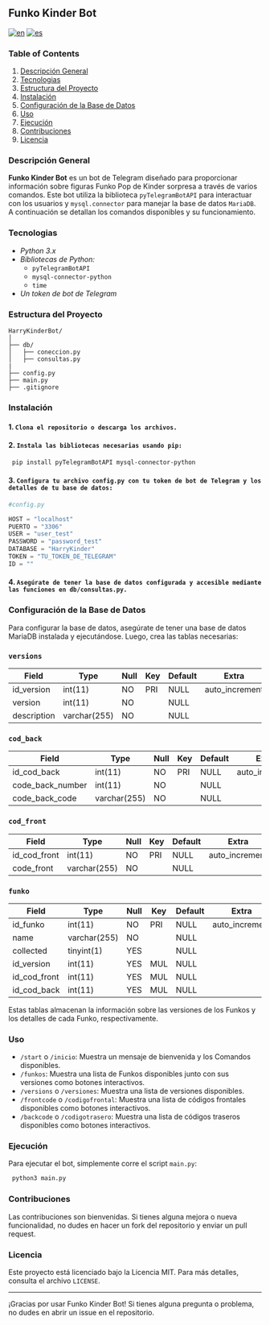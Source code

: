 ## Funko Kinder Bot
[![en](https://img.shields.io/badge/lang-en-yellow.svg)](https://github.com/AlexandraOliv14/FunkoKinderBot/blob/main/README.md)
[![es](https://img.shields.io/badge/lang-es-gre.svg)](https://github.com/AlexandraOliv14/FunkoKinderBot/blob/main/readme.es.md)

### Table of Contents

1. [Descripción General](#descripción-general)
2. [Tecnologias](#tecnologias)
3. [Estructura del Proyecto](#estructura-del-proyecto)
3. [Instalación](#instalación)
4. [Configuración de la Base de Datos](#configuración-de-la-base-de-datos)
5. [Uso](#uso)
6. [Ejecución](#ejecución)
7. [Contribuciones](#contribuciones)
8. [Licencia](#licencia)

### Descripción General
 
**Funko Kinder Bot**  es un bot de Telegram diseñado para proporcionar información sobre figuras Funko Pop de Kinder sorpresa a través de varios comandos. Este bot utiliza la biblioteca `pyTelegramBotAPI` para interactuar con los usuarios y `mysql.connector` para manejar la base de datos `MariaDB`. A continuación se detallan los comandos disponibles y su funcionamiento.

### Tecnologias

- *Python 3.x*
- *Bibliotecas de Python:*
    - `pyTelegramBotAPI`
    - `mysql-connector-python`
    - `time`
- *Un token de bot de Telegram*

### Estructura del Proyecto

```
HarryKinderBot/
│
├── db/
│   ├── coneccion.py
│   ├── consultas.py
|
├── config.py
├── main.py
├── .gitignore
```

### Instalación

#### 1. `Clona el repositorio o descarga los archivos.`

#### 2. `Instala las bibliotecas necesarias usando pip:`

```bash
 pip install pyTelegramBotAPI mysql-connector-python
```

#### 3. `Configura tu archivo config.py con tu token de bot de Telegram y los detalles de tu base de datos:`

```python
#config.py

HOST = "localhost"
PUERTO = "3306"
USER = "user_test"
PASSWORD = "password_test"
DATABASE = "HarryKinder"
TOKEN = "TU_TOKEN_DE_TELEGRAM"
ID = ""
```


#### 4. `Asegúrate de tener la base de datos configurada y accesible mediante las funciones en db/consultas.py.`

### Configuración de la Base de Datos

Para configurar la base de datos, asegúrate de tener una base de datos MariaDB instalada y ejecutándose. Luego, crea las tablas necesarias:

### `versions`
| Field       | Type         | Null | Key | Default | Extra          |
| ---         | ---          |---   |---  |---      |---             |
| id_version  | int(11)      | NO   | PRI | NULL    | auto_increment |
| version     | int(11)      | NO   |     | NULL    |                |
| description | varchar(255) | NO   |     | NULL    |                |

### `cod_back`
| Field            | Type         | Null | Key | Default | Extra          |
| ---              | ---          |---   |---  |---      |---             |
| id_cod_back      | int(11)      | NO   | PRI | NULL    | auto_increment |
| code_back_number | int(11)      | NO   |     | NULL    |                |
| code_back_code   | varchar(255) | NO   |     | NULL    |                |

### `cod_front`
| Field        | Type         | Null | Key | Default | Extra          |
| ---          | ---          |---   |---  |---      |---             |
| id_cod_front | int(11)      | NO   | PRI | NULL    | auto_increment |
| code_front   | varchar(255) | NO   |     | NULL    |                |

### `funko`
| Field        | Type         | Null | Key | Default | Extra          |
| ---          | ---          |---   |---  |---      |---             |
| id_funko     | int(11)      | NO   | PRI | NULL    | auto_increment |
| name         | varchar(255) | NO   |     | NULL    |                |
| collected    | tinyint(1)   | YES  |     | NULL    |                |
| id_version   | int(11)      | YES  | MUL | NULL    |                |
| id_cod_front | int(11)      | YES  | MUL | NULL    |                |
| id_cod_back  | int(11)      | YES  | MUL | NULL    |                |


Estas tablas almacenan la información sobre las versiones de los Funkos y los detalles de cada Funko, respectivamente.


### Uso

- `/start` o `/inicio`: Muestra un mensaje de bienvenida y los Comandos disponibles.
- `/funkos`: Muestra una lista de Funkos disponibles junto con sus versiones como botones interactivos.
- `/versions` o `/versiones`: Muestra una lista de versiones disponibles.
- `/frontcode` o `/codigofrontal`: Muestra una lista de códigos frontales disponibles como botones interactivos.
- `/backcode` o `/codigotrasero`: Muestra una lista de códigos traseros disponibles como botones interactivos.

### Ejecución

Para ejecutar el bot, simplemente corre el script `main.py`:

```bash
 python3 main.py
```

### Contribuciones

Las contribuciones son bienvenidas. Si tienes alguna mejora o nueva funcionalidad, no dudes en hacer un fork del repositorio y enviar un pull request.

### Licencia

Este proyecto está licenciado bajo la Licencia MIT. Para más detalles, consulta el archivo `LICENSE`.

---
¡Gracias por usar Funko Kinder Bot! Si tienes alguna pregunta o problema, no dudes en abrir un issue en el repositorio.
